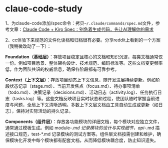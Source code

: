 # claue-code-study


1、为claude-code添加/spec命令：拷贝`~/.claude/commands/spec.md`文件，参考文章：[Claude Code + Kiro Spec：别急着生成代码，先让AI理解你的需求](https://mp.weixin.qq.com/s?__biz=MzE5ODE2ODI1Mw==&mid=2247483730&idx=1&sn=1dbcf6b734478daa66204bfadb67164a&source=41&poc_token=HEaDpmij-vqgeJBG7t-iOavw87Fmu0xG3fhU5yIC)



2、cc体验下来规范的文件化读档和归档很有必要。分享reddit上看到的一个方案（我稍微改动了一下）：

**Foundation（基础层）**：存放项目稳定且核心的文档和知识沉淀，每类文档通常仅一份。例如项目愿景、整体架构设计、技术规范、编码标准等。这些文档变更频率低，作为团队共识的权威信息，确保各阶段都有可靠参考。

**Context（上下文层）**：存放项目动态上下文信息，随开发进展持续更新。例如阶段状态记录（stage.md）、当前开发焦点（focus.md）、待办事项清单（todo.md）、决策记录（decisions.md）、活动日志（activity.log）、任务执行日志（tasks.log）等。这些文档反映项目实时状态和过程，使团队随时掌握当前进度与问题，全局上下文清晰透明。多数上下文层文档由工具自动生成或更新（如日志），保持对实际活动的持久记录。

**Components（组件层）**：存放各功能模块的详细文档，每个模块对应独立文件，通常通过模板生成。例如 module-*.md 记录模块的设计与实现细节，api-*.md 描述接口规范，test-*.md 记录模块的测试方案等。组件层文档按需创建和维护，确保模块化开发中每个模块都有配套文档，从而降低模块耦合度，防止知识遗失。


